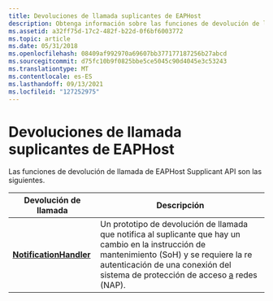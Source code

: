 ```yaml
---
title: Devoluciones de llamada suplicantes de EAPHost
description: Obtenga información sobre las funciones de devolución de llamada de API de EAPHost Supplicant, como el prototipo de devolución de llamada NotificationHandler.
ms.assetid: a32ff75d-17c2-482f-b22d-0f6bf6003772
ms.topic: article
ms.date: 05/31/2018
ms.openlocfilehash: 08409af992970a69607bb377177187256b27abcd
ms.sourcegitcommit: d75fc10b9f0825bbe5ce5045c90d4045e3c53243
ms.translationtype: MT
ms.contentlocale: es-ES
ms.lasthandoff: 09/13/2021
ms.locfileid: "127252975"
---
```

# <a name="eaphost-supplicant-callbacks"></a>Devoluciones de llamada suplicantes de EAPHost

Las funciones de devolución de llamada de EAPHost Supplicant API son las siguientes.



| Devolución de llamada                                           | Descripción                                                                                                                                                                                                                                     |
|----------------------------------------------------|-------------------------------------------------------------------------------------------------------------------------------------------------------------------------------------------------------------------------------------------------|
| [**NotificationHandler**](/previous-versions/windows/desktop/api) | Un prototipo de devolución de llamada que notifica al suplicante que hay un cambio en la instrucción de mantenimiento (SoH) y se requiere la re autenticación de una conexión del sistema de protección de acceso [a](/windows/desktop/NAP/network-access-protection-start-page) redes (NAP). |



 

 

 